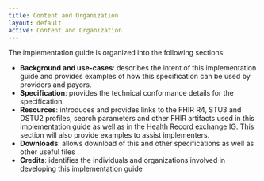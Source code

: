 ```yaml
---
title: Content and Organization
layout: default
active: Content and Organization
---
```


The implementation guide is organized into the following sections:

* **Background and use-cases**: describes the intent of this implementation guide and provides examples of how this specification can be used by providers and payors.
* **Specification**: provides the technical conformance details for the specification. 
* **Resources**: introduces and provides links to the FHIR R4, STU3 and DSTU2 profiles, search parameters and other FHIR artifacts used in this implementation guide as well as in the Health Record exchange IG. This section will also provide examples to assist implementers. 
* **Downloads**: allows download of this and other specifications as well as other useful files
* **Credits**: identifies the individuals and organizations involved in developing this implementation guide
